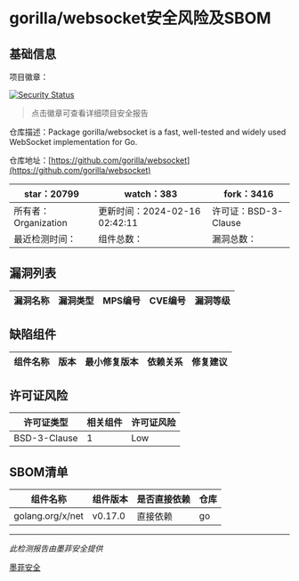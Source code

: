 # gorilla/websocket安全风险及SBOM

## 基础信息

项目徽章：

[![Security Status](https://www.murphysec.com/platform3/v31/badge/1760729524821221376.svg)](https://www.murphysec.com/console/report/1700209642588209152/1760729524821221376)

> 点击徽章可查看详细项目安全报告

仓库描述：Package gorilla/websocket is a fast, well-tested and widely used WebSocket implementation for Go.

仓库地址：[https://github.com/gorilla/websocket](https://github.com/gorilla/websocket)

| star：20799 | watch：383 | fork：3416 |
| ----------- | -------------- | ------------ |
| 所有者：Organization | 更新时间：2024-02-16 02:42:11 | 许可证：BSD-3-Clause |
| 最近检测时间： | 组件总数： | 漏洞总数： |




## 漏洞列表

| 漏洞名称 | 漏洞类型 | MPS编号 | CVE编号 | 漏洞等级 |
| ------- | ------ | ------- | ------ | ----- |





## 缺陷组件

| 组件名称 | 版本 | 最小修复版本 | 依赖关系 | 修复建议 |
| -------- | ---- | ------------ | -------- | -------- |





## 许可证风险

| 许可证类型 | 相关组件 | 许可证风险 |
| ---------- | -------- | ---------- |
|BSD-3-Clause|1|Low|




## SBOM清单

| 组件名称 | 组件版本 | 是否直接依赖 | 仓库 |
| -------- | -------- | ------------ | ---- |
|golang.org/x/net|v0.17.0|直接依赖|go|


------

*此检测报告由墨菲安全提供*

[墨菲安全](www.murphysec.com)